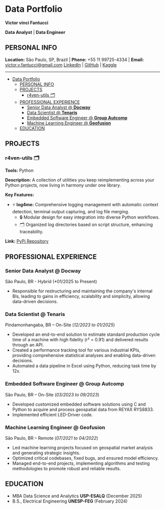 # Data Portfolio

**Victor vinci Fantucci**

**Data Analyst** | **Data Engineer**

## PERSONAL INFO

**Location:** São Paulo, SP, Brazil | **Phone:** +55 11 99725-4334 | **Email:** victor.v.fantucci@gmail.com
[LinkedIn](https://www.linkedin.com/in/victor-vinci-fantucci) | [GitHub](https://github.com/VictorFantucci) | [Kaggle](https://www.kaggle.com/victorvincifantucci)

---

- [Data Portfolio](#data-portfolio)
  - [PERSONAL INFO](#personal-info)
  - [PROJECTS](#projects)
    - [r4ven-utils 🗂️](#r4ven-utils-️)
  - [PROFESSIONAL EXPERIENCE](#professional-experience)
    - [Senior Data Analyst @ **Docway**](#senior-data-analyst--docway)
    - [Data Scientist @ **Tenaris**](#data-scientist--tenaris)
    - [Embedded Software Engineer @ **Group Autcomp**](#embedded-software-engineer--group-autcomp)
    - [Machine Learning Engineer @ **Geofusion**](#machine-learning-engineer--geofusion)
  - [EDUCATION](#education)

## PROJECTS

### r4ven-utils 🗂️
**Tools:** Python

**Description:** A collection of utilities you keep reimplementing across your Python projects, now living in harmony under one library.

**Key Features:**

- ⚡ **log4me:** Comprehensive logging management with automatic context detection, terminal output capturing, and log file merging.
  - 🔒 Modular design for easy integration into diverse Python workflows.
  - 🗂️ Organized log directories based on script structure, enhancing traceability.

**Link:** [PyPi Repository](https://pypi.org/project/r4ven-utils/)

## PROFESSIONAL EXPERIENCE

### Senior Data Analyst @ **Docway**
São Paulo, BR - Hybrid (*01/2025 to Present)

- Responsible for restructuring and maintaining the company's internal BIs, leading to gains in efficiency, scalability and simplicity, allowing data-driven decisions.

### Data Scientist @ **Tenaris**
Pindamonhangaba, BR – On-Site  (*12/2023 to 01/2025*)

- Developed an end-to-end solution to estimate standard production cycle time of a machine with high fidelity (r² = 0.91) and delivered results through an API.
- Created a performance tracking tool for various industrial KPIs, providing comprehensive statistical analyses and enabling data-driven decisions.
- Automated a data pipeline in Excel using Python, reducing task time by 12x.

### Embedded Software Engineer @ **Group Autcomp**
São Paulo, BR – On-Site  (*03/2023 to 09/2023*)

- Developed customized embedded software solutions using C and Python to acquire and process geospatial data from REYAX RYS8833.
- Implemented efficient LED-Driver code.

### Machine Learning Engineer @ **Geofusion**
São Paulo, BR – Remote  (*07/2021 to 04/2022*)

- Led machine learning projects focused on geospatial market analysis and generating strategic insights.
- Optimized critical codebases, fixed bugs, and ensured model efficiency.
- Managed end-to-end projects, implementing algorithms and testing methodologies to promote robust and reliable results.

## EDUCATION
- MBA Data Science and Analytics **USP-ESALQ** (December 2025)
- B.S., Electrical Engineering **UNESP-FEG**  (February 2024)
